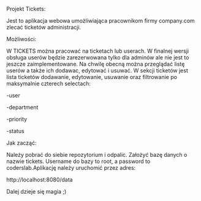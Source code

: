 Projekt Tickets:


Jest to aplikacja webowa umożliwiająca pracownikom firmy company.com zlecać ticketów administracji.

Możliwości:


W TICKETS można pracować na ticketach lub userach. W finalnej wersji obsługa userów będzie zarezerwowana tylko dla adminów ale nie jest to jeszcze zaimplementowane.
Na chwilę obecną można przeglądać listę userów a także ich dodawac, edytować i usuwać.
W sekcji ticketów jest lista ticketów dodawanie, edytowanie, usuwanie oraz filtrowanie po maksymalnie czterech selectach:

-user

-department

-priority

-status


Jak zacząć:


Należy pobrać do siebie repozytorium i odpalic. Założyć bazę danych o nazwie tickets. Username do bazy to root, a password to coderslab.Aplikację należy uruchomić przez adres:

http://localhost:8080/data

Dalej dzieje się magia ;)
